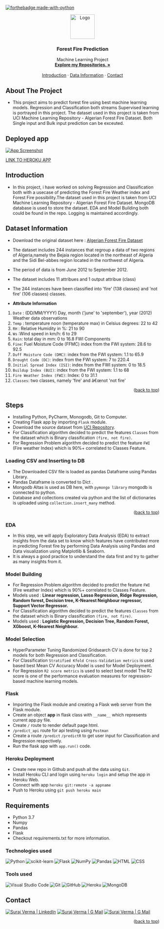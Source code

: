 [![forthebadge made-with-python](http://ForTheBadge.com/images/badges/made-with-python.svg)](https://www.python.org/)

<div id="top"></div>

<div align="center">
  <a href="https://github.com/aravind9722">
    <img src="https://img.icons8.com/external-ddara-lineal-ddara/512/external-housing-real-estate-ddara-lineal-ddara.png" alt="Logo" width="80" height="80"/> 
  </a>

    
<h3 align="center">Forest Fire Prediction</h3>

 <p align="center">
    Machine Learning Project
    <br />
    <a href="https://github.com/vsuraj25"><strong>Explore my Repositories. »</strong></a>
    <br />
    <br />
    <a href="#intro">Introduction</a>
    ·
    <a href="#data"> Data Information</a>
    ·
    <a href="#contact">Contact</a>
  </p>
</div>

<!-- ABOUT THE PROJECT -->
## **About The Project**
* This project aims to predict forest fire using best machine learning models. Regression and Classification both streams Supervised learning is portrayed in this project. The dataset used in this project is taken from UCI Machine Learning Repository - Algerian Forest Fire Dataset. Both Single input and Bulk input prediction can be exceuted.

## **Deployed app**
[![App Screenshot](https://user-images.githubusercontent.com/55409076/204779198-56c97f74-05db-43fb-a9b8-db1af46184e9.PNG)](https://web-production-6e4e.up.railway.app/)

[LINK TO HEROKU APP](https://web-production-6e4e.up.railway.app/)

<!-- GETTING STARTED -->
<div id="intro"></div>

## **Introduction**
*  In this project, i have worked on solving Regression and Classification both with a usecase of predicting the Forest Fire Weather index and Forest Fire possibility.The dataset used in this project is taken from UCI Machine Learning Repository - Algerian Forest Fire Dataset. MongoDB database is used to store the dataset. EDA and Model Building both could be found in the repo. Logging is maintained accordingly.
  
 
<div id="data"></div>
<!-- USAGE EXAMPLES -->

## **Dataset Information**

* Download the original dataset here : 
  [Algerian Forest Fire Dataset](https://archive.ics.uci.edu/ml/machine-learning-databases/00547/Algerian_forest_fires_dataset_UPDATE.csv)

 
* The dataset includes 244 instances that regroup a data of two regions of Algeria,namely the Bejaia region located in the northeast of Algeria and the Sidi Bel-abbes region located in the northwest of Algeria.

* The period of data is from June 2012 to September 2012.

* The dataset includes 11 attribues and 1 output attribue (class)

* The 244 instances have been classified into 'fire' (138 classes) and 'not fire' (106 classes) classes.

* **Attribute Information**

1. `Date` : (DD/MM/YYYY) Day, month ('june' to 'september'), year (2012) Weather data observations
2. `Temp` : temperature noon (temperature max) in Celsius degrees: 22 to 42
3. `RH` : Relative Humidity in %: 21 to 90
4. `Ws` :Wind speed in km/h: 6 to 29
5. `Rain`: total day in mm: 0 to 16.8 FWI Components
6. `Fine`: Fuel Moisture Code (FFMC) index from the FWI system: 28.6 to 92.5
7. `Duff Moisture Code (DMC)`: index from the FWI system: 1.1 to 65.9
8. `Drought Code (DC)`: index from the FWI system: 7 to 220.4
9. `Initial Spread Index (ISI)`: index from the FWI system: 0 to 18.5
10. `Buildup Index (BUI)`: index from the FWI system: 1.1 to 68
11. `Fire Weather Index (FWI)`:  Index: 0 to 31.1
12. `Classes`: two classes, namely 'fire' and â€œnot 'not fire'

<p align="right">(<a href="#top">back to top</a>)</p> 

<!-- USAGE EXAMPLES -->
## Steps

* Installing Python, PyCharm, Monogodb, Git to Computer.
* Creating Flask app by importing `Flask` module.
* Download the source dataset from [UCI Repository](https://archive.ics.uci.edu/ml/datasets/Algerian+Forest+Fires+Dataset++#).
* For Classification algorithm decided to predict the features `Classes` from the dataset which is Binary classification `(fire, not fire)`.
* For Regression Problem algorithm decided to predict the feature `FWI` (Fire weather Index) which is 90%+ correlated to Classes Feature.

### Loading CSV and Inserting to DB
* The Downloaded CSV file is loaded as pandas Dataframe using Pandas Library.
* Pandas Dataframe is converted to Dict .
* Mongodb Altas is used as DB here, with `pymongo library` mongodb is connected to python.
* Database and collections created via python and the list of dictionaries is uploaded using `collection.insert_many` method.

<p align="right">(<a href="#top">back to top</a>)</p> 

### EDA
* In this step, we will apply Exploratory Data Analysis (EDA) to extract insights from the data set to know which features have contributed more in predicting Forest fire by performing Data Analysis using Pandas and Data visualization using Matplotlib & Seaborn. 
* It is always a good practice to understand the data first and try to gather as many insights from it.

### Model Building 
* For Regression Problem algorithm decided to predict the feature `FWI` (Fire weather Index) which is 90%+ correlated to Classes Feature.
* Models used : **Linear regression, Lasso Regression, Ridge Regression, Random forest, Decision tree, K-Nearest Neighbour regressor, Support Vector Regressor.**
* For Classification algorithm decided to predict the features `Classes` from the dataset which is Binary classification `(fire, not fire)`.
* Models used : **Logistic Regression, Decision Tree, Random Forest, XGboost, K-Nearest Neighbour.**

### Model Selection
* HyperParameter Tuning Randomized Gridsearch CV is done for top 2 models for both Regression and Classification.
* For Classification `Stratified Kfold Cross-Validation metrics` is used based best Mean CV Accuracy Model is used for Model Deployment.
* For Regression `R2 score metrics` is used to select best model The R2 score is one of the performance evaluation measures for regression-based machine learning models.

### Flask
* Importing the Flask module and creating a Flask web server from the Flask module.
* Create an object **app** in flask class with `__name__` which represents current app.py file.
* Create `/` route to render default page html.
* `/predict_api` route for api testing using `Postman`
* Create a route `/predict` `/predictR` to get user input for Classification and Regression respectively. 
* Run the flask app with `app.run()` code.

### Heroku Deployment
* Create new repo in Github and push all the data using `Git`.
* Install Heroku CLI and login using `heroku login` and setup the app in Heroku Web.
* Connect with app `heroku git:remote -a appname`
* Push to Heroku using `git push heroku main`

## **Requirements**
* Python 3.7
* Numpy
* Pandas
* Flask
* Checkout requirements.txt for more information.

### **Technologies used**
![Python](https://img.shields.io/badge/python-3670A0?style=for-the-badge&logo=python&logoColor=ffdd54)
![scikit-learn](https://img.shields.io/badge/scikit--learn-%23F7931E.svg?style=for-the-badge&logo=scikit-learn&logoColor=white)
![Flask](https://img.shields.io/badge/flask-%23000.svg?style=for-the-badge&logo=flask&logoColor=white)
![NumPy](https://img.shields.io/badge/numpy-%23013243.svg?style=for-the-badge&logo=numpy&logoColor=white)
![Pandas](https://img.shields.io/badge/pandas-%23150458.svg?style=for-the-badge&logo=pandas&logoColor=white)
![HTML](https://img.shields.io/badge/HTML-239120?style=for-the-badge&logo=html5&logoColor=white)
![CSS](https://img.shields.io/badge/CSS-239120?&style=for-the-badge&logo=css3&logoColor=white)


### **Tools used**
![Visual Studio Code](https://img.shields.io/badge/Visual_Studio_Code-0078D4?style=for-the-badge&logo=visual%20studio%20code&logoColor=white)
![Git](https://img.shields.io/badge/git-%23F05033.svg?style=for-the-badge&logo=git&logoColor=white)
![GitHub](https://img.shields.io/badge/github-%23121011.svg?style=for-the-badge&logo=github&logoColor=white)
![Heroku](https://img.shields.io/badge/heroku-%23430098.svg?style=for-the-badge&logo=heroku&logoColor=white)
![MongoDB](https://img.shields.io/badge/MongoDB-4EA94B?style=for-the-badge&logo=mongodb&logoColor=white)

<!-- CONTACT -->
<div id="contact"></div>

## **Contact**
[![Suraj Verma | LinkedIn](https://img.shields.io/badge/Suraj_Verma-eeeeee?style=for-the-badge&logo=linkedin&logoColor=ffffff&labelColor=0A66C2)][reach_linkedin]
[![Suraj Verma | G Mail](https://img.shields.io/badge/sv255255-eeeeee?style=for-the-badge&logo=gmail&logoColor=ffffff&labelColor=EA4335)][reach_gmail]
[![Suraj Verma | G Mail](https://img.shields.io/badge/My_Portfolio-eeeeee?style=for-the-badge)][reach_gmail]

[reach_linkedin]: https://www.linkedin.com/in/suraj-verma-982b31157/
[reach_gmail]: mailto:sv255255@gmail.com?subject=Github


<p align="right">(<a href="#top">back to top</a>)</p>



